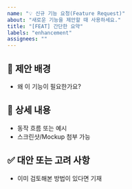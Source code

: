 ```yaml
---
name: "💡 신규 기능 요청(Feature Request)"
about: "새로운 기능을 제안할 때 사용하세요."
title: "[FEAT] 간단한 요약"
labels: "enhancement"
assignees: ""
---
```


## 📌 제안 배경
- 왜 이 기능이 필요한가요?

## 📝 상세 내용
- 동작 흐름 또는 예시  
- 스크린샷/Mockup 첨부 가능

## ✅ 대안 또는 고려 사항
- 이미 검토해본 방법이 있다면 기재
